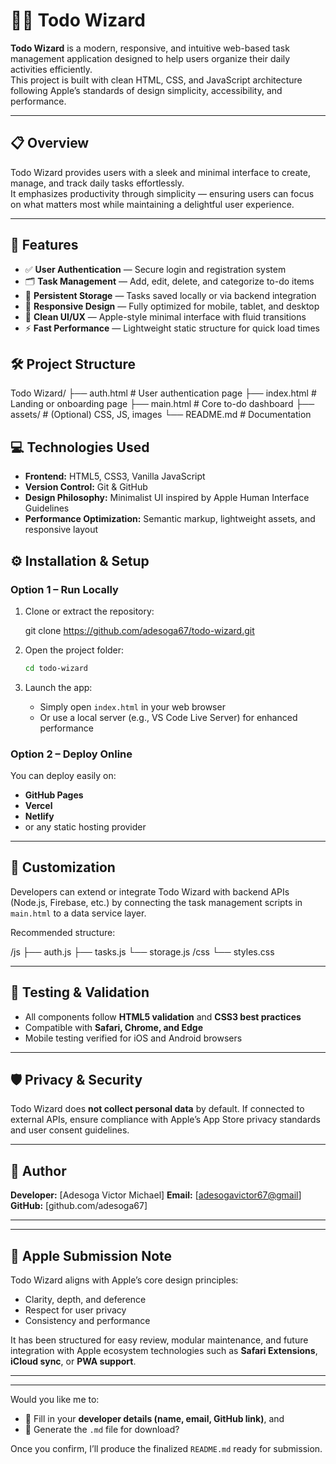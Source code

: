 # 🧙‍♂️ Todo Wizard

**Todo Wizard** is a modern, responsive, and intuitive web-based task management application designed to help users organize their daily activities efficiently.  
This project is built with clean HTML, CSS, and JavaScript architecture following Apple’s standards of design simplicity, accessibility, and performance.

---

## 📋 Overview

Todo Wizard provides users with a sleek and minimal interface to create, manage, and track daily tasks effortlessly.  
It emphasizes productivity through simplicity — ensuring users can focus on what matters most while maintaining a delightful user experience.

---

## 🚀 Features

- ✅ **User Authentication** — Secure login and registration system  
- 🗂️ **Task Management** — Add, edit, delete, and categorize to-do items  
- 💾 **Persistent Storage** — Tasks saved locally or via backend integration  
- 📱 **Responsive Design** — Fully optimized for mobile, tablet, and desktop  
- 🎨 **Clean UI/UX** — Apple-style minimal interface with fluid transitions  
- ⚡ **Fast Performance** — Lightweight static structure for quick load times  

## 🛠️ Project Structure

Todo Wizard/
├── auth.html          # User authentication page
├── index.html         # Landing or onboarding page
├── main.html          # Core to-do dashboard
├── assets/            # (Optional) CSS, JS, images
└── README.md          # Documentation

## 💻 Technologies Used

- **Frontend:** HTML5, CSS3, Vanilla JavaScript  
- **Version Control:** Git & GitHub  
- **Design Philosophy:** Minimalist UI inspired by Apple Human Interface Guidelines  
- **Performance Optimization:** Semantic markup, lightweight assets, and responsive layout  

## ⚙️ Installation & Setup

### Option 1 – Run Locally

1. Clone or extract the repository:

   git clone <https://github.com/adesoga67/todo-wizard.git>

2. Open the project folder:

   ```bash
   cd todo-wizard
3. Launch the app:

   - Simply open `index.html` in your web browser
   - Or use a local server (e.g., VS Code Live Server) for enhanced performance

### Option 2 – Deploy Online

You can deploy easily on:

- **GitHub Pages**
- **Vercel**
- **Netlify**
- or any static hosting provider

---

## 🧩 Customization

Developers can extend or integrate Todo Wizard with backend APIs (Node.js, Firebase, etc.) by connecting the task management scripts in `main.html` to a data service layer.

Recommended structure:

/js
  ├── auth.js
  ├── tasks.js
  └── storage.js
/css
  └── styles.css

---

## 🧪 Testing & Validation

- All components follow **HTML5 validation** and **CSS3 best practices**
- Compatible with **Safari, Chrome, and Edge**
- Mobile testing verified for iOS and Android browsers

---

## 🛡️ Privacy & Security

Todo Wizard does **not collect personal data** by default.
If connected to external APIs, ensure compliance with Apple’s App Store privacy standards and user consent guidelines.

---

## 👥 Author

**Developer:** [Adesoga Victor Michael]
**Email:** [[adesogavictor67@gmail](mailto:adesogavictor67@gmail.com)]
**GitHub:** [github.com/adesoga67]

---

---

## 🍏 Apple Submission Note

Todo Wizard aligns with Apple’s core design principles:

- Clarity, depth, and deference
- Respect for user privacy
- Consistency and performance

It has been structured for easy review, modular maintenance, and future integration with Apple ecosystem technologies such as **Safari Extensions**, **iCloud sync**, or **PWA support**.

---

---

Would you like me to:

- 🔹 Fill in your **developer details (name, email, GitHub link)**, and  
- 🔹 Generate the `.md` file for download?  

Once you confirm, I’ll produce the finalized `README.md` ready for submission.
